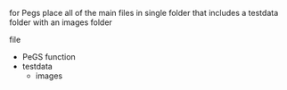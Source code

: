 for Pegs place all of the main files in single folder that includes a testdata folder with an images folder

file
  - PeGS function
  - testdata
      - images
